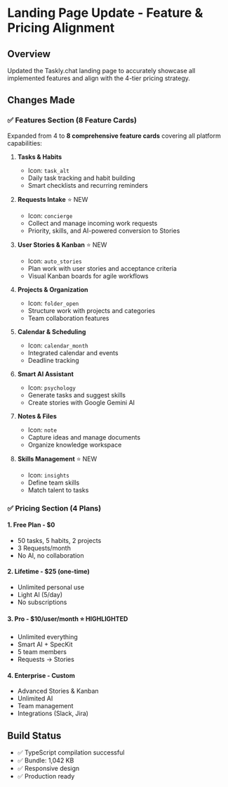 # Landing Page Update - Feature & Pricing Alignment

## Overview
Updated the Taskly.chat landing page to accurately showcase all implemented features and align with the 4-tier pricing strategy.

## Changes Made

### ✅ Features Section (8 Feature Cards)

Expanded from 4 to **8 comprehensive feature cards** covering all platform capabilities:

1. **Tasks & Habits**
   - Icon: `task_alt`
   - Daily task tracking and habit building
   - Smart checklists and recurring reminders

2. **Requests Intake** ⭐ NEW
   - Icon: `concierge`
   - Collect and manage incoming work requests
   - Priority, skills, and AI-powered conversion to Stories

3. **User Stories & Kanban** ⭐ NEW
   - Icon: `auto_stories`
   - Plan work with user stories and acceptance criteria
   - Visual Kanban boards for agile workflows

4. **Projects & Organization**
   - Icon: `folder_open`
   - Structure work with projects and categories
   - Team collaboration features

5. **Calendar & Scheduling**
   - Icon: `calendar_month`
   - Integrated calendar and events
   - Deadline tracking

6. **Smart AI Assistant**
   - Icon: `psychology`
   - Generate tasks and suggest skills
   - Create stories with Google Gemini AI

7. **Notes & Files**
   - Icon: `note`
   - Capture ideas and manage documents
   - Organize knowledge workspace

8. **Skills Management** ⭐ NEW
   - Icon: `insights`
   - Define team skills
   - Match talent to tasks

### ✅ Pricing Section (4 Plans)

#### 1. Free Plan - $0
- 50 tasks, 5 habits, 2 projects
- 3 Requests/month
- No AI, no collaboration

#### 2. Lifetime - $25 (one-time)
- Unlimited personal use
- Light AI (5/day)
- No subscriptions

#### 3. Pro - $10/user/month ⭐ HIGHLIGHTED
- Unlimited everything
- Smart AI + SpecKit
- 5 team members
- Requests → Stories

#### 4. Enterprise - Custom
- Advanced Stories & Kanban
- Unlimited AI
- Team management
- Integrations (Slack, Jira)

## Build Status
- ✅ TypeScript compilation successful
- ✅ Bundle: 1,042 KB
- ✅ Responsive design
- ✅ Production ready
